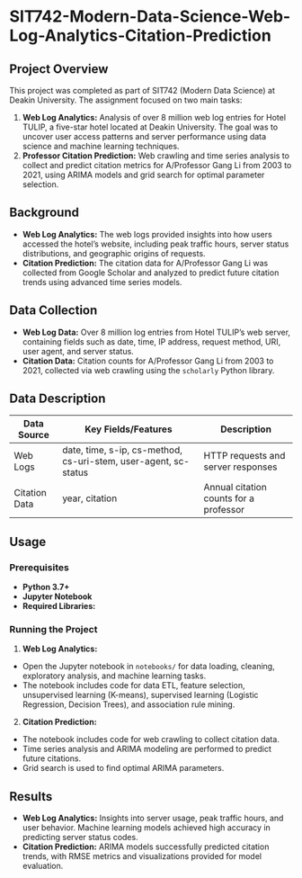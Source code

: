 # SIT742-Modern-Data-Science-Web-Log-Analytics-Citation-Prediction

## Project Overview

This project was completed as part of SIT742 (Modern Data Science) at Deakin University. The assignment focused on two main tasks:

1. **Web Log Analytics:** Analysis of over 8 million web log entries for Hotel TULIP, a five-star hotel located at Deakin University. The goal was to uncover user access patterns and server performance using data science and machine learning techniques.
2. **Professor Citation Prediction:** Web crawling and time series analysis to collect and predict citation metrics for A/Professor Gang Li from 2003 to 2021, using ARIMA models and grid search for optimal parameter selection.

## Background

- **Web Log Analytics:** The web logs provided insights into how users accessed the hotel’s website, including peak traffic hours, server status distributions, and geographic origins of requests.
- **Citation Prediction:** The citation data for A/Professor Gang Li was collected from Google Scholar and analyzed to predict future citation trends using advanced time series models.

## Data Collection

- **Web Log Data:** Over 8 million log entries from Hotel TULIP’s web server, containing fields such as date, time, IP address, request method, URI, user agent, and server status.
- **Citation Data:** Citation counts for A/Professor Gang Li from 2003 to 2021, collected via web crawling using the `scholarly` Python library.

## Data Description

| Data Source         | Key Fields/Features                                    | Description                                      |
|---------------------|-------------------------------------------------------|--------------------------------------------------|
| Web Logs            | date, time, s-ip, cs-method, cs-uri-stem, user-agent, sc-status | HTTP requests and server responses                |
| Citation Data       | year, citation                                        | Annual citation counts for a professor            |

## Usage

### Prerequisites

- **Python 3.7+**
- **Jupyter Notebook**
- **Required Libraries:**

### Running the Project

1. **Web Log Analytics:**
- Open the Jupyter notebook in `notebooks/` for data loading, cleaning, exploratory analysis, and machine learning tasks.
- The notebook includes code for data ETL, feature selection, unsupervised learning (K-means), supervised learning (Logistic Regression, Decision Trees), and association rule mining.

2. **Citation Prediction:**
- The notebook includes code for web crawling to collect citation data.
- Time series analysis and ARIMA modeling are performed to predict future citations.
- Grid search is used to find optimal ARIMA parameters.

## Results

- **Web Log Analytics:** Insights into server usage, peak traffic hours, and user behavior. Machine learning models achieved high accuracy in predicting server status codes.
- **Citation Prediction:** ARIMA models successfully predicted citation trends, with RMSE metrics and visualizations provided for model evaluation.
